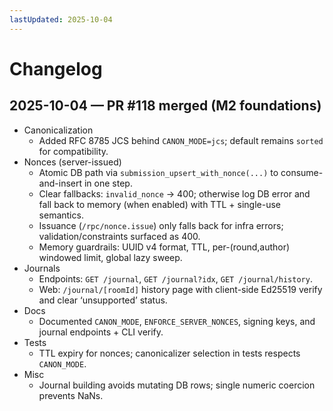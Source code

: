 ```yaml
---
lastUpdated: 2025-10-04
---
```


# Changelog

## 2025-10-04 — PR #118 merged (M2 foundations)

- Canonicalization
  - Added RFC 8785 JCS behind `CANON_MODE=jcs`; default remains `sorted` for compatibility.
- Nonces (server-issued)
  - Atomic DB path via `submission_upsert_with_nonce(...)` to consume-and-insert in one step.
  - Clear fallbacks: `invalid_nonce` → 400; otherwise log DB error and fall back to memory (when enabled) with TTL + single-use semantics.
  - Issuance (`/rpc/nonce.issue`) only falls back for infra errors; validation/constraints surfaced as 400.
  - Memory guardrails: UUID v4 format, TTL, per-(round,author) windowed limit, global lazy sweep.
- Journals
  - Endpoints: `GET /journal`, `GET /journal?idx`, `GET /journal/history`.
  - Web: `/journal/[roomId]` history page with client-side Ed25519 verify and clear ‘unsupported’ status.
- Docs
  - Documented `CANON_MODE`, `ENFORCE_SERVER_NONCES`, signing keys, and journal endpoints + CLI verify.
- Tests
  - TTL expiry for nonces; canonicalizer selection in tests respects `CANON_MODE`.
- Misc
  - Journal building avoids mutating DB rows; single numeric coercion prevents NaNs.
